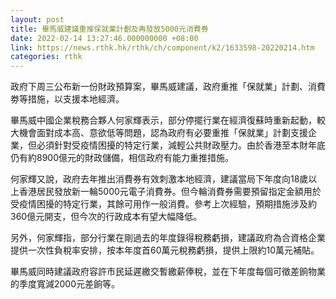 ```yaml
---
layout: post
title: 畢馬威建議重推保就業計劃及再發放5000元消費券
date: 2022-02-14 13:27:46.000000000 +08:00
link: https://news.rthk.hk/rthk/ch/component/k2/1633598-20220214.htm
categories: rthk
---
```


政府下周三公布新一份財政預算案，畢馬威建議，政府重推「保就業」計劃、消費劵等措施，以支援本地經濟。

畢馬威中國企業稅務合夥人何家輝表示，部分停擺行業在經濟復蘇時重新起動，較大機會面對成本高、意欲低等問題，認為政府有必要重推「保就業」計劃支援企業，但必須針對受疫情困擾的特定行業，減輕公共財政壓力。由於香港至本財年底仍有約8900億元的財政儲備，相信政府有能力重推措施。

何家輝又說，政府去年推出消費券有效刺激本地經濟，建議當局下年度向18歲以上香港居民發放新一輪5000元電子消費券。但今輪消費券需要預留指定金額用於受疫情困擾的特定行業，其餘可用作一般消費。參考上次經驗，預期措施涉及約360億元開支，但今次的行政成本有望大幅降低。

另外，何家輝指，部分行業在剛過去的年度錄得稅務虧損，建議政府為合資格企業提供一次性負稅率安排，按本年度首60萬元稅務虧損，提供上限約10萬元補貼。

畢馬威同時建議政府容許市民延遲繳交暫繳薪俸稅，並在下年度每個可徵差餉物業的季度寬減2000元差餉等。
